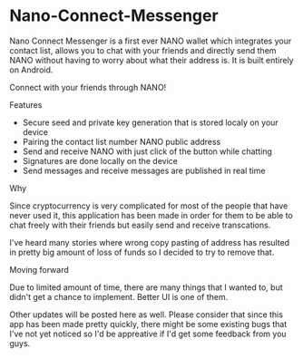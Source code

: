 # Nano-Connect-Messenger

Nano Connect Messenger is a first ever NANO wallet which integrates your contact list, allows you to chat with your friends and directly send them NANO without having to worry about what their address is. It is built entirely on Android.

Connect with your friends through NANO!

Features
- Secure seed and private key generation that is stored localy on your device
- Pairing the contact list number NANO public address
- Send and receive NANO with just click of the button while chatting
- Signatures are done locally on the device
- Send messages and receive messages are published in real time

Why

Since cryptocurrency is very complicated for most of the people that have never used it, this application has been made in order for them to be able to chat freely with their friends but easily send and receive transcations.

I've heard many stories where wrong copy pasting of address has resulted in pretty big amount of loss of funds so I decided to try to remove that.

Moving forward

Due to limited amount of time, there are many things that I wanted to, but didn't get a chance to implement. Better UI is one of them.

Other updates will be posted here as well. Please consider that since this app has been made pretty quickly, there might be some existing bugs that I've not yet noticed so I'd be appreative if I'd get some feedback from you guys.
